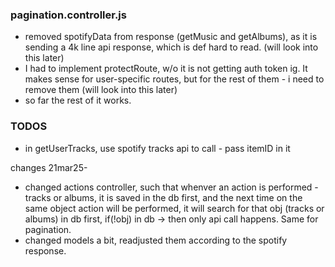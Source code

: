 ###  pagination.controller.js
- removed spotifyData from response (getMusic and getAlbums), as it is sending a 4k line api response, which is def hard to read. (will look into this later)
- I had to implement protectRoute, w/o it is not getting auth token ig. It makes sense for user-specific routes, but for the rest of them - i need to remove them (will look into this later)
- so far the rest of it works.


### TODOS
- in getUserTracks, use spotify tracks api to call - pass itemID in it

changes 21mar25-
- changed actions controller, such that whenver an action is performed - tracks or albums, it is saved in the db first, and the next time on the same object action will be performed, it will search for that obj (tracks or albums) in db first, if(!obj) in db -> then only api call happens. Same for pagination.
- changed models a bit, readjusted them according to the spotify response. 